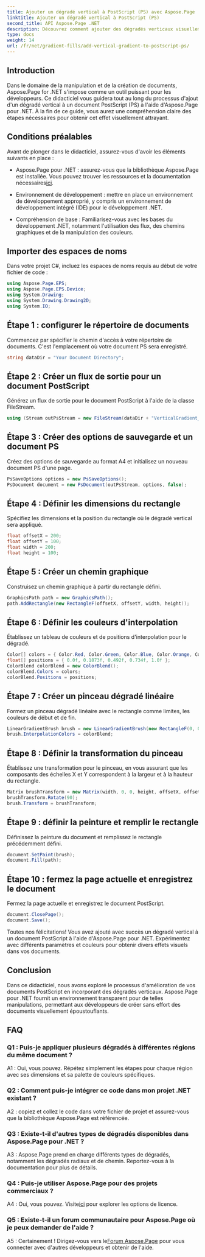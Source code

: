 ```yaml
---
title: Ajouter un dégradé vertical à PostScript (PS) avec Aspose.Page
linktitle: Ajouter un dégradé vertical à PostScript (PS)
second_title: API Aspose.Page .NET
description: Découvrez comment ajouter des dégradés verticaux visuellement attrayants aux documents PostScript (PS) dans .NET à l'aide d'Aspose.Page. Améliorez la création de vos documents avec ce guide étape par étape.
type: docs
weight: 14
url: /fr/net/gradient-fills/add-vertical-gradient-to-postscript-ps/
---
```

## Introduction

Dans le domaine de la manipulation et de la création de documents, Aspose.Page for .NET s'impose comme un outil puissant pour les développeurs. Ce didacticiel vous guidera tout au long du processus d'ajout d'un dégradé vertical à un document PostScript (PS) à l'aide d'Aspose.Page pour .NET. À la fin de ce guide, vous aurez une compréhension claire des étapes nécessaires pour obtenir cet effet visuellement attrayant.

## Conditions préalables

Avant de plonger dans le didacticiel, assurez-vous d'avoir les éléments suivants en place :

-  Aspose.Page pour .NET : assurez-vous que la bibliothèque Aspose.Page est installée. Vous pouvez trouver les ressources et la documentation nécessaires[ici](https://reference.aspose.com/page/net/).

- Environnement de développement : mettre en place un environnement de développement approprié, y compris un environnement de développement intégré (IDE) pour le développement .NET.

- Compréhension de base : Familiarisez-vous avec les bases du développement .NET, notamment l'utilisation des flux, des chemins graphiques et de la manipulation des couleurs.

## Importer des espaces de noms

Dans votre projet C#, incluez les espaces de noms requis au début de votre fichier de code :

```csharp
using Aspose.Page.EPS;
using Aspose.Page.EPS.Device;
using System.Drawing;
using System.Drawing.Drawing2D;
using System.IO;
```

## Étape 1 : configurer le répertoire de documents

Commencez par spécifier le chemin d'accès à votre répertoire de documents. C'est l'emplacement où votre document PS sera enregistré.

```csharp
string dataDir = "Your Document Directory";
```

## Étape 2 : Créer un flux de sortie pour un document PostScript

Générez un flux de sortie pour le document PostScript à l'aide de la classe FileStream.

```csharp
using (Stream outPsStream = new FileStream(dataDir + "VerticalGradient_outPS.ps", FileMode.Create))
```

## Étape 3 : Créer des options de sauvegarde et un document PS

Créez des options de sauvegarde au format A4 et initialisez un nouveau document PS d'une page.

```csharp
PsSaveOptions options = new PsSaveOptions();
PsDocument document = new PsDocument(outPsStream, options, false);
```

## Étape 4 : Définir les dimensions du rectangle

Spécifiez les dimensions et la position du rectangle où le dégradé vertical sera appliqué.

```csharp
float offsetX = 200;
float offsetY = 100;
float width = 200;
float height = 100;
```

## Étape 5 : Créer un chemin graphique

Construisez un chemin graphique à partir du rectangle défini.

```csharp
GraphicsPath path = new GraphicsPath();
path.AddRectangle(new RectangleF(offsetX, offsetY, width, height));
```

## Étape 6 : Définir les couleurs d'interpolation

Établissez un tableau de couleurs et de positions d'interpolation pour le dégradé.

```csharp
Color[] colors = { Color.Red, Color.Green, Color.Blue, Color.Orange, Color.DarkOliveGreen };
float[] positions = { 0.0f, 0.1873f, 0.492f, 0.734f, 1.0f };
ColorBlend colorBlend = new ColorBlend();
colorBlend.Colors = colors;
colorBlend.Positions = positions;
```

## Étape 7 : Créer un pinceau dégradé linéaire

Formez un pinceau dégradé linéaire avec le rectangle comme limites, les couleurs de début et de fin.

```csharp
LinearGradientBrush brush = new LinearGradientBrush(new RectangleF(0, 0, width, height), Color.Beige, Color.DodgerBlue, 0f);
brush.InterpolationColors = colorBlend;
```

## Étape 8 : Définir la transformation du pinceau

Établissez une transformation pour le pinceau, en vous assurant que les composants des échelles X et Y correspondent à la largeur et à la hauteur du rectangle.

```csharp
Matrix brushTransform = new Matrix(width, 0, 0, height, offsetX, offsetY);
brushTransform.Rotate(90);
brush.Transform = brushTransform;
```

## Étape 9 : définir la peinture et remplir le rectangle

Définissez la peinture du document et remplissez le rectangle précédemment défini.

```csharp
document.SetPaint(brush);
document.Fill(path);
```

## Étape 10 : fermez la page actuelle et enregistrez le document

Fermez la page actuelle et enregistrez le document PostScript.

```csharp
document.ClosePage();
document.Save();
```

Toutes nos félicitations! Vous avez ajouté avec succès un dégradé vertical à un document PostScript à l'aide d'Aspose.Page pour .NET. Expérimentez avec différents paramètres et couleurs pour obtenir divers effets visuels dans vos documents.

## Conclusion

Dans ce didacticiel, nous avons exploré le processus d'amélioration de vos documents PostScript en incorporant des dégradés verticaux. Aspose.Page pour .NET fournit un environnement transparent pour de telles manipulations, permettant aux développeurs de créer sans effort des documents visuellement époustouflants.

## FAQ

### Q1 : Puis-je appliquer plusieurs dégradés à différentes régions du même document ?

A1 : Oui, vous pouvez. Répétez simplement les étapes pour chaque région avec ses dimensions et sa palette de couleurs spécifiques.

### Q2 : Comment puis-je intégrer ce code dans mon projet .NET existant ?

A2 : copiez et collez le code dans votre fichier de projet et assurez-vous que la bibliothèque Aspose.Page est référencée.

### Q3 : Existe-t-il d'autres types de dégradés disponibles dans Aspose.Page pour .NET ?

A3 : Aspose.Page prend en charge différents types de dégradés, notamment les dégradés radiaux et de chemin. Reportez-vous à la documentation pour plus de détails.

### Q4 : Puis-je utiliser Aspose.Page pour des projets commerciaux ?

 A4 : Oui, vous pouvez. Visite[ici](https://purchase.aspose.com/buy) pour explorer les options de licence.

### Q5 : Existe-t-il un forum communautaire pour Aspose.Page où je peux demander de l'aide ?

 A5 : Certainement ! Dirigez-vous vers le[Forum Aspose.Page](https://forum.aspose.com/c/page/39) pour vous connecter avec d'autres développeurs et obtenir de l'aide.